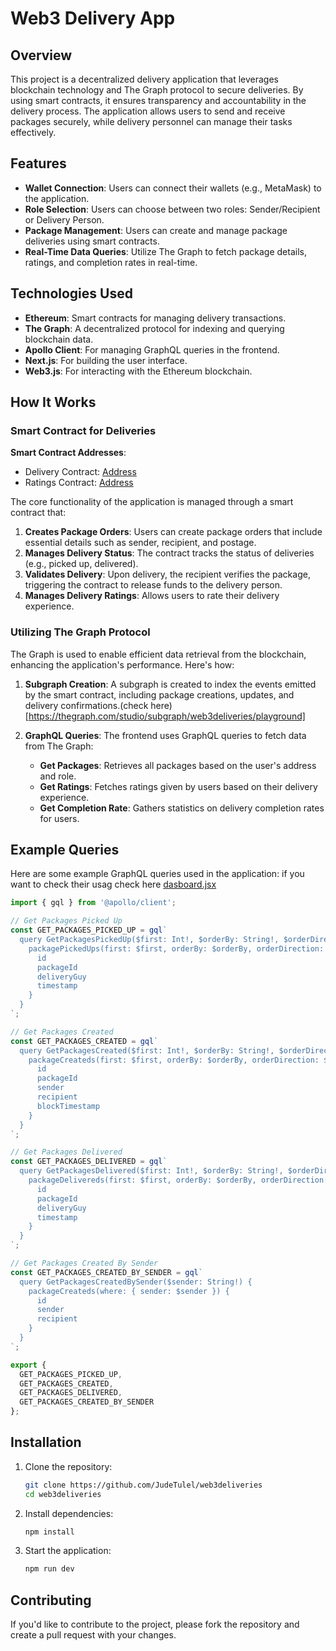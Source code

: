 # Web3 Delivery App

## Overview

This project is a decentralized delivery application that leverages blockchain technology and The Graph protocol to secure deliveries. By using smart contracts, it ensures transparency and accountability in the delivery process. The application allows users to send and receive packages securely, while delivery personnel can manage their tasks effectively.

## Features

- **Wallet Connection**: Users can connect their wallets (e.g., MetaMask) to the application.
- **Role Selection**: Users can choose between two roles: Sender/Recipient or Delivery Person.
- **Package Management**: Users can create and manage package deliveries using smart contracts.
- **Real-Time Data Queries**: Utilize The Graph to fetch package details, ratings, and completion rates in real-time.

## Technologies Used

- **Ethereum**: Smart contracts for managing delivery transactions.
- **The Graph**: A decentralized protocol for indexing and querying blockchain data.
- **Apollo Client**: For managing GraphQL queries in the frontend.
- **Next.js**: For building the user interface.
- **Web3.js**: For interacting with the Ethereum blockchain.

## How It Works

### Smart Contract for Deliveries

**Smart Contract Addresses**:
- Delivery Contract: [Address](https://eth-sepolia.blockscout.com/address/0x8BA77209a94d16CA5d4f7Bf3A8641927B69046aA)
- Ratings Contract: [Address](https://eth-sepolia.blockscout.com/address/0x2Bd08EE606CcB8f74bd3770e04C5c2F2dE17e25b)

The core functionality of the application is managed through a smart contract that:

1. **Creates Package Orders**: Users can create package orders that include essential details such as sender, recipient, and postage.
2. **Manages Delivery Status**: The contract tracks the status of deliveries (e.g., picked up, delivered).
3. **Validates Delivery**: Upon delivery, the recipient verifies the package, triggering the contract to release funds to the delivery person.
4. **Manages Delivery Ratings**: Allows users to rate their delivery experience.

### Utilizing The Graph Protocol

The Graph is used to enable efficient data retrieval from the blockchain, enhancing the application's performance. Here's how:

1. **Subgraph Creation**: A subgraph is created to index the events emitted by the smart contract, including package creations, updates, and delivery confirmations.(check here)[https://thegraph.com/studio/subgraph/web3deliveries/playground]
   
3. **GraphQL Queries**: The frontend uses GraphQL queries to fetch data from The Graph:
   - **Get Packages**: Retrieves all packages based on the user's address and role.
   - **Get Ratings**: Fetches ratings given by users based on their delivery experience.
   - **Get Completion Rate**: Gathers statistics on delivery completion rates for users.

## Example Queries

Here are some example GraphQL queries used in the application: 
if you want to check their usag check here [dasboard.jsx](https://github.com/JudeTulel/web3deliveries/blob/main/src/components/dashboard.jsx) 

```javascript
import { gql } from '@apollo/client';

// Get Packages Picked Up
const GET_PACKAGES_PICKED_UP = gql`
  query GetPackagesPickedUp($first: Int!, $orderBy: String!, $orderDirection: String!) {
    packagePickedUps(first: $first, orderBy: $orderBy, orderDirection: $orderDirection) {
      id
      packageId
      deliveryGuy
      timestamp
    }
  }
`;

// Get Packages Created
const GET_PACKAGES_CREATED = gql`
  query GetPackagesCreated($first: Int!, $orderBy: String!, $orderDirection: String!) {
    packageCreateds(first: $first, orderBy: $orderBy, orderDirection: $orderDirection) {
      id
      packageId
      sender
      recipient
      blockTimestamp
    }
  }
`;

// Get Packages Delivered
const GET_PACKAGES_DELIVERED = gql`
  query GetPackagesDelivered($first: Int!, $orderBy: String!, $orderDirection: String!) {
    packageDelivereds(first: $first, orderBy: $orderBy, orderDirection: $orderDirection) {
      id
      packageId
      deliveryGuy
      timestamp
    }
  }
`;

// Get Packages Created By Sender
const GET_PACKAGES_CREATED_BY_SENDER = gql`
  query GetPackagesCreatedBySender($sender: String!) {
    packageCreateds(where: { sender: $sender }) {
      id
      sender
      recipient
    }
  }
`;

export { 
  GET_PACKAGES_PICKED_UP, 
  GET_PACKAGES_CREATED, 
  GET_PACKAGES_DELIVERED, 
  GET_PACKAGES_CREATED_BY_SENDER 
};
```

## Installation

1. Clone the repository:

   ```bash
   git clone https://github.com/JudeTulel/web3deliveries
   cd web3deliveries
   ```

2. Install dependencies:

   ```bash
   npm install
   ```

3. Start the application:

   ```bash
   npm run dev
   ```

## Contributing

If you'd like to contribute to the project, please fork the repository and create a pull request with your changes.
